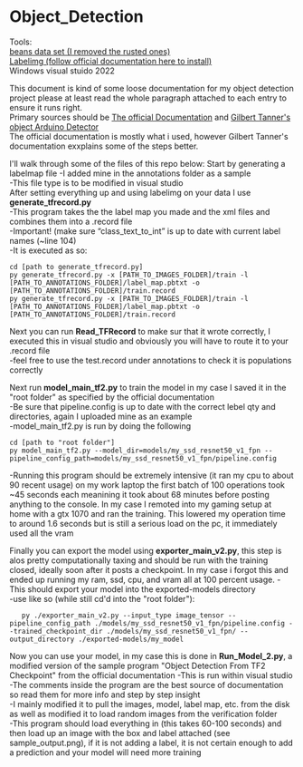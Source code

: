 # Object_Detection
Tools:  
[beans data set (I removed the rusted ones)](https://www.tensorflow.org/datasets/catalog/beans)  
[Labelimg (follow official documentation here to install)](https://tensorflow-object-detection-api-tutorial.readthedocs.io/en/latest/training.html#use-precompiled-binaries-easy)  
Windows visual stuido 2022  

This document is kind of some loose documentation for my object detection project please at least read the whole paragraph attached to each entry to ensure it runs right.  
Primary sources should be [The official Documentation](https://tensorflow-object-detection-api-tutorial.readthedocs.io/en/latest/training.html#create-tensorflow-records) and [Gilbert Tanner's object Arduino Detector](https://gilberttanner.com/blog/creating-your-own-objectdetector/)  
The official documentation is mostly what i used, however Gilbert Tanner's documentation exxplains some of the steps better.  

I'll walk through some of the files of this repo below:
Start by generating a labelmap file
  -I added mine in the annotations folder as a sample  
  -This file type is to be modified in visual studio  
After setting everything up and using labelimg on your data I use **generate_tfrecord.py**  
  -This program takes the the label map you made and the xml files and combines them into a .record file  
  -Important! (make sure “class_text_to_int” is up to date with current label names (~line 104)  
  -It is executed as so:  
```
cd [path to generate_tfrecord.py]
py generate_tfrecord.py -x [PATH_TO_IMAGES_FOLDER]/train -l [PATH_TO_ANNOTATIONS_FOLDER]/label_map.pbtxt -o [PATH_TO_ANNOTATIONS_FOLDER]/train.record  
py generate_tfrecord.py -x [PATH_TO_IMAGES_FOLDER]/train -l [PATH_TO_ANNOTATIONS_FOLDER]/label_map.pbtxt -o [PATH_TO_ANNOTATIONS_FOLDER]/train.record  
```
Next you can run **Read_TFRecord** to make sur that it wrote correctly, I executed this in visual studio and obviously you will have to route it to your .record file  
  -feel free to use the test.record under annotations to check it is populations correctly  

Next run **model_main_tf2.py** to train the model in my case I saved it in the "root folder" as specified by the official documentation  
  -Be sure that pipeline.config is up to date with the correct lebel qty and directories, again I uploaded mine as an example  
  -model_main_tf2.py is run by doing the following  
```
cd [path to "root folder"]  
py model_main_tf2.py --model_dir=models/my_ssd_resnet50_v1_fpn --pipeline_config_path=models/my_ssd_resnet50_v1_fpn/pipeline.config  
```
-Running this program should be extremely intensive (it ran my cpu to about 90 recent usage) on my work laptop the first batch of 100 operations took ~45 seconds each meanining it took about 68 minutes before posting anything to the console. In my case I remoted into my gaming setup at home with a gtx 1070 and ran the training. This lowered my operation time to around 1.6 seconds but is still a serious load on the pc, it immediately used all the vram  

Finally you can export the model using **exporter_main_v2.py**, this step is alos pretty computationally taxing and should be run with the training closed, ideally soon after it posts a checkpoint. In my case i forgot this and ended up running my ram, ssd, cpu, and vram all at 100 percent usage. 
 -This should export your model into the exported-models directory  
 -use like so (while still cd'd into the "root folder"):  
 ```
    py ./exporter_main_v2.py --input_type image_tensor --pipeline_config_path ./models/my_ssd_resnet50_v1_fpn/pipeline.config --trained_checkpoint_dir ./models/my_ssd_resnet50_v1_fpn/ --output_directory ./exported-models/my_model  
```
    
Now you can use your model, in my case this is done in **Run_Model_2.py**, a modified version of the sample program "Object Detection From TF2 Checkpoint" from the official documentation
-This is run within visual studio  
-The comments inside the program are the best source of documentation so read them for more info and step by step insight  
-I mainly modified it to pull the images, model, label map, etc. from the disk as well as modified it to load random images from the verification folder  
-This program should load everything in (this takes 60-100 seconds) and then load up an image with the box and label attached (see sample_output.png), if it is not adding a label, it is not certain enough to add a prediction and your model will need more training  
